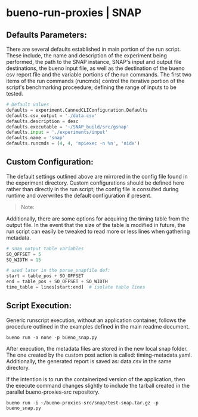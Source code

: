 # bueno-run-proxies | SNAP

## Defaults Parameters:
There are several defaults established in main portion of the run script.
These include, the name and description of the experiment being performed,
the path to the SNAP instance, SNAP's input and output file destinations,
the bueno input file, as well as the destination of the bueno csv report file
and the variable portions of the run commands. The first two items of the
run commands (runcmds) control the iterative portion of the script's
benchmarking proceedure; defining the range of inputs to be tested.

```Python
# Default values
defaults = experiment.CannedCLIConfiguration.Defaults
defaults.csv_output = './data.csv'
defaults.description = desc
defaults.executable = '~/SNAP_build/src/gsnap'
defaults.input = './experiments/input'
defaults.name = 'snap'
defaults.runcmds = (4, 4, 'mpiexec -n %n', 'nidx')
```

## Custom Configuration:
The default settings outlined above are mirrored in the config file found in
the experiment directory. Custom configurations should be defined here rather than directly in the run script; the config file is consulted during runtime and
overwrites the default configuration if present.

> Note:
> 

Additionally, there are some options for acquiring the timing table from the
output file. In the event that the size of the table is modified in future,
the run script can easily be tweaked to read more or less lines when
gathering metadata.

```Python
# snap output table variables
SO_OFFSET = 5
SO_WIDTH = 15

# used later in the parse_snapfile def:
start = table_pos + SO_OFFSET
end = table_pos + SO_OFFSET + SO_WIDTH
time_table = lines[start:end]  # isolate table lines
```

## Script Execution:

Generic runscript execution, without an application container, follows the 
procedure outlined in the examples defined in the main readme document.
```Shell
bueno run -a none -p bueno_snap.py
```
After execution, the metadata files are stored in the new local snap folder.
The one created by the custom post action is called: timing-metadata.yaml.
Additionally, the generated report is saved as: data.csv in the same
directory.

If the intention is to run the containerized version of the application,
then the execute command changes slightly to include the tarball created in
the parallel bueno-proxies-src repository.

```Shell
bueno run -i ~/bueno-proxies-src/snap/test-snap.tar.gz -p bueno_snap.py
```